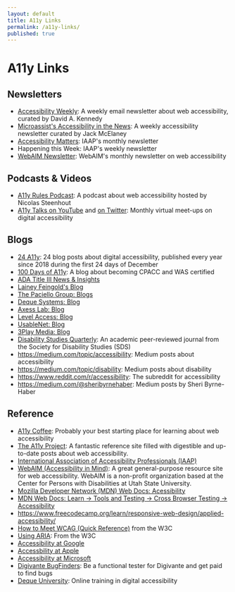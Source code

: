```yaml
---
layout: default
title: A11y Links
permalink: /a11y-links/
published: true
---
```


# A11y Links

## Newsletters

* [Accessibility Weekly](https://a11yweekly.com/): A weekly email newsletter about web accessibility, curated by David A. Kennedy
* [Microassist's Accessibility in the News](https://www.microassist.com/digital-access/news/): A weekly accessibility newsletter curated by Jack McElaney
* [Accessibility Matters](https://www.accessibilityassociation.org/content.asp?contentid=167): IAAP's monthly newsletter
* Happening this Week: IAAP's weekly newsletter
* [WebAIM Newsletter](https://webaim.org/newsletter/): WebAIM's monthly newsletter on web accessibility

## Podcasts & Videos

* [A11y Rules Podcast](https://a11yrules.com/): A podcast about web accessibility hosted by Nicolas Steenhout
* [A11y Talks on YouTube](https://www.youtube.com/c/accessibilitytalks) and [on Twitter](https://twitter.com/a11ytalks): Monthly virtual meet-ups on digital accessibility

## Blogs

* [24 A11y](https://www.24a11y.com/): 24 blog posts about digital accessibility, published every year since 2018 during the first 24 days of December
* [100 Days of A11y](https://100daysofa11y.com/): A blog about becoming CPACC and WAS certified
* [ADA Title III News & Insights](https://www.adatitleiii.com/)
* [Lainey Feingold's Blog](https://www.lflegal.com/articles/)
* [The Paciello Group: Blogs](https://www.paciellogroup.com/blogs/)
* [Deque Systems: Blog](https://www.deque.com/blog/)
* [Axess Lab: Blog](https://axesslab.com/articles/)
* [Level Access: Blog](https://www.levelaccess.com/blog-2/)
* [UsableNet: Blog](https://blog.usablenet.com/)
* [3Play Media: Blog](https://www.3playmedia.com/blog/)
* [Disability Studies Quarterly](https://dsq-sds.org/): An academic peer-reviewed journal from the Society for Disability Studies (SDS)
* <https://medium.com/topic/accessibility>: Medium posts about accessibility
* <https://medium.com/topic/disability>: Medium posts about disability
* <https://www.reddit.com/r/accessibility>: The subreddit for accessibility
* <https://medium.com/@sheribyrnehaber>: Medium posts by Sheri Byrne-Haber

## Reference

* [A11y Coffee](https://a11y.coffee/): Probably your best starting place for learning about web accessibility
* [The A11y Project](https://a11yproject.com/): A fantastic reference site filled with digestible and up-to-date posts about web accessibility.
* [International Association of Accessibility Professionals (IAAP)](https://www.accessibilityassociation.org)
* [WebAIM (Accessibility in Mind)](https://webaim.org/): A great general-purpose resource site for web accessibility. WebAIM is a non-profit organization based at the Center for Persons with Disabilities at Utah State University.
* [Mozilla Developer Network (MDN) Web Docs: Acessibility](https://developer.mozilla.org/en-US/docs/Web/Accessibility)
* [MDN Web Docs: Learn -> Tools and Testing -> Cross Browser Testing -> Accessibility](https://developer.mozilla.org/en-US/docs/Learn/Tools_and_testing/Cross_browser_testing/Accessibility)
* https://www.freecodecamp.org/learn/responsive-web-design/applied-accessibility/
* [How to Meet WCAG (Quick Reference)](https://www.w3.org/WAI/WCAG21/quickref/) from the W3C
* [Using ARIA](https://www.w3.org/TR/using-aria/): From the W3C
* [Accessibility at Google](https://www.google.com/accessibility/)
* [Accessbility at Apple](https://www.apple.com/accessibility/)
* [Accessibility at Microsoft](https://www.microsoft.com/en-us/accessibility/)
* [Digivante BugFinders](https://join.digivante.com/as-functional-tester): Be a functional tester for Digivante and get paid to find bugs
* [Deque University](https://dequeuniversity.com/): Online training in digital accessibility
